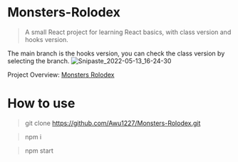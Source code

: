# Monsters-Rolodex
> A small React project for learning React basics, with class version and hooks version.

The main branch is the hooks version, you can check the class version by selecting the branch.
![Snipaste_2022-05-13_16-24-30](https://user-images.githubusercontent.com/72426886/168242797-6ba092bc-017c-4c66-9202-e39b74e6f0e7.png)

Project Overview: [Monsters Rolodex](https://ej1gsg.codesandbox.io/)
# How to use
> git clone https://github.com/Awu1227/Monsters-Rolodex.git

> npm i

> npm start

